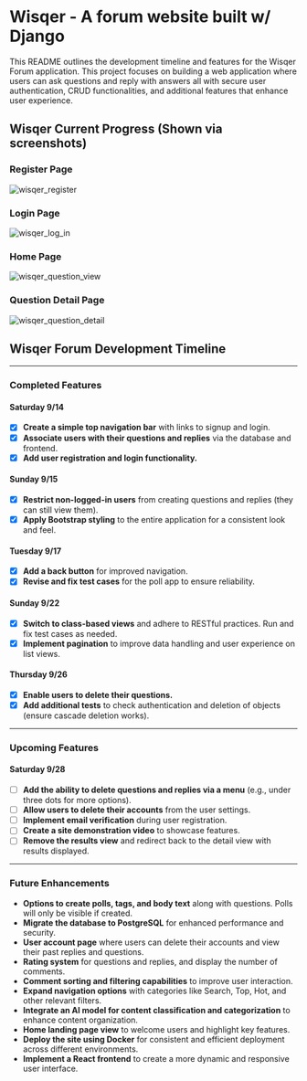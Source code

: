 # Wisqer - A forum website built w/ Django

This README outlines the development timeline and features for the Wisqer Forum application. This project focuses on building a web application where users can ask questions and reply with answers all with secure user authentication, CRUD functionalities, and additional features that enhance user experience.

## Wisqer Current Progress (Shown via screenshots)

### Register Page
![wisqer_register](https://github.com/user-attachments/assets/9165a927-8f40-42ff-aa68-6c69c2b98db7)

### Login Page
![wisqer_log_in](https://github.com/user-attachments/assets/31387a93-624a-4dc4-97b1-e0b6aee07bef)

### Home Page
![wisqer_question_view](https://github.com/user-attachments/assets/9f8cd8ce-f319-4b22-9a4e-a64b77ec1ef7)

### Question Detail Page
![wisqer_question_detail](https://github.com/user-attachments/assets/b6fa7532-c778-4d15-afe8-91ef246e1804)

## Wisqer Forum Development Timeline

---

### Completed Features

#### Saturday 9/14
- [x] **Create a simple top navigation bar** with links to signup and login.
- [x] **Associate users with their questions and replies** via the database and frontend.
- [x] **Add user registration and login functionality.**

#### Sunday 9/15
- [x] **Restrict non-logged-in users** from creating questions and replies (they can still view them).
- [x] **Apply Bootstrap styling** to the entire application for a consistent look and feel.

#### Tuesday 9/17
- [x] **Add a back button** for improved navigation.
- [x] **Revise and fix test cases** for the poll app to ensure reliability.

#### Sunday 9/22
- [x] **Switch to class-based views** and adhere to RESTful practices. Run and fix test cases as needed.
- [x] **Implement pagination** to improve data handling and user experience on list views.

#### Thursday 9/26
- [x] **Enable users to delete their questions.**
- [x] **Add additional tests** to check authentication and deletion of objects (ensure cascade deletion works).

---

### Upcoming Features

#### Saturday 9/28
- [ ] **Add the ability to delete questions and replies via a menu** (e.g., under three dots for more options).
- [ ] **Allow users to delete their accounts** from the user settings.
- [ ] **Implement email verification** during user registration.
- [ ] **Create a site demonstration video** to showcase features.
- [ ] **Remove the results view** and redirect back to the detail view with results displayed.

---

### Future Enhancements

- **Options to create polls, tags, and body text** along with questions. Polls will only be visible if created.
- **Migrate the database to PostgreSQL** for enhanced performance and security.
- **User account page** where users can delete their accounts and view their past replies and questions.
- **Rating system** for questions and replies, and display the number of comments.
- **Comment sorting and filtering capabilities** to improve user interaction.
- **Expand navigation options** with categories like Search, Top, Hot, and other relevant filters.
- **Integrate an AI model for content classification and categorization** to enhance content organization.
- **Home landing page view** to welcome users and highlight key features.
- **Deploy the site using Docker** for consistent and efficient deployment across different environments.
- **Implement a React frontend** to create a more dynamic and responsive user interface.
